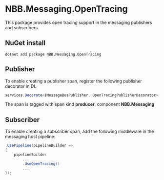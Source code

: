 # NBB.Messaging.OpenTracing

This package provides open tracing support in the messaging publishers and subscribers.


## NuGet install
```
dotnet add package NBB.Messaging.OpenTracing
```

## Publisher
To enable creating a publisher span, register the following publisher decorator in DI.

```csharp
services.Decorate<IMessageBusPublisher, OpenTracingPublisherDecorator>();
```

The span is tagged with span kind **producer**, component **NBB.Messaging**

## Subscriber 
To enable creating a subscriber span, add the following middleware in the messaging host pipeline:

```csharp
.UsePipeline(pipelineBuilder =>
{
    pipelineBuilder
        ...
        .UseOpenTracing()
        ...
});
```